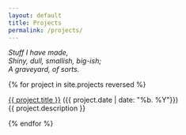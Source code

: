 ```yaml
---
layout: default
title: Projects
permalink: /projects/
---
```


_Stuff I have made,_<br>
_Shiny, dull, smallish, big-ish;_<br>
_A graveyard, of sorts._

<div>
    {% for project in site.projects reversed %}
        <p>
            <a href="{{ project.url }}">{{ project.title }}</a> ({{ project.date | date: "%b. %Y"}})<br>
            <span class="project-description">{{ project.description }}</span>
        </p>
    {% endfor %}
</div>